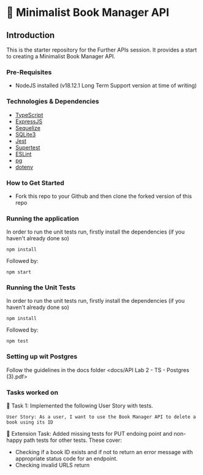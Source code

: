 # 📖 Minimalist Book Manager API

## Introduction

This is the starter repository for the Further APIs session. It provides a start to creating a Minimalist Book Manager API.

### Pre-Requisites

- NodeJS installed (v18.12.1 Long Term Support version at time of writing)

### Technologies & Dependencies

- [TypeScript](https://www.typescriptlang.org/)
- [ExpressJS](https://expressjs.com/)
- [Sequelize](https://sequelize.org/)
- [SQLite3](https://www.npmjs.com/package/sqlite3)
- [Jest](https://jestjs.io/)
- [Supertest](https://www.npmjs.com/package/supertest)
- [ESLint](https://eslint.org/)
- [pg](https://www.npmjs.com/package/pg)
- [dotenv](https://www.npmjs.com/package/dotenv)

### How to Get Started

- Fork this repo to your Github and then clone the forked version of this repo

### Running the application

In order to run the unit tests run, firstly install the dependencies (if you haven't already done so)

```
npm install
```

Followed by:

```
npm start
```

### Running the Unit Tests

In order to run the unit tests run, firstly install the dependencies (if you haven't already done so)

```
npm install
```

Followed by:

```
npm test
```

### Setting up wit Postgres

Follow the guidelines in the docs folder <docs/API Lab 2 - TS - Postgres (3).pdf>

### Tasks worked on

📘 Task 1: Implemented the following User Story with tests.

`User Story: As a user, I want to use the Book Manager API to delete a book using its ID`

📘 Extension Task: Added missing tests for PUT endoing point and non-happy path tests for other tests. These cover:

- Checking if a book ID exists and if not to return an error message with appropriate status code for an endpoint.
- Checking invalid URLS return
